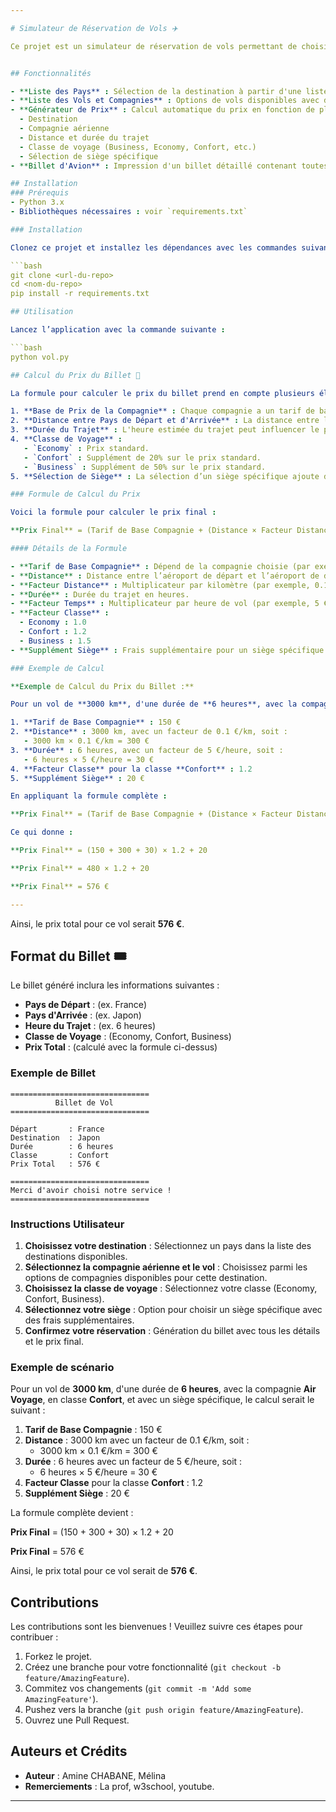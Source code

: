 ```yaml
---

# Simulateur de Réservation de Vols ✈️

Ce projet est un simulateur de réservation de vols permettant de choisir une destination, sélectionner une compagnie aérienne, déterminer une classe de voyage, choisir des sièges, et générer un billet avec tous les détails de vol et le calcul de prix.


## Fonctionnalités

- **Liste des Pays** : Sélection de la destination à partir d'une liste complète des pays du monde.
- **Liste des Vols et Compagnies** : Options de vols disponibles avec des compagnies aériennes variées.
- **Générateur de Prix** : Calcul automatique du prix en fonction de plusieurs critères :
  - Destination
  - Compagnie aérienne
  - Distance et durée du trajet
  - Classe de voyage (Business, Economy, Confort, etc.)
  - Sélection de siège spécifique
- **Billet d'Avion** : Impression d'un billet détaillé contenant toutes les informations essentielles de la réservation.

## Installation
### Prérequis
- Python 3.x
- Bibliothèques nécessaires : voir `requirements.txt`

### Installation

Clonez ce projet et installez les dépendances avec les commandes suivantes :

```bash
git clone <url-du-repo>
cd <nom-du-repo>
pip install -r requirements.txt

## Utilisation

Lancez l’application avec la commande suivante :

```bash
python vol.py

## Calcul du Prix du Billet 🎫

La formule pour calculer le prix du billet prend en compte plusieurs éléments clés :

1. **Base de Prix de la Compagnie** : Chaque compagnie a un tarif de base défini pour ses services. Par exemple, une compagnie haut de gamme peut avoir un tarif de base plus élevé.
2. **Distance entre Pays de Départ et d'Arrivée** : La distance entre l’aéroport de départ et l’aéroport de destination, en kilomètres.
3. **Durée du Trajet** : L'heure estimée du trajet peut influencer le prix (par exemple, un vol de nuit peut être plus coûteux).
4. **Classe de Voyage** : 
   - `Economy` : Prix standard.
   - `Confort` : Supplément de 20% sur le prix standard.
   - `Business` : Supplément de 50% sur le prix standard.
5. **Sélection de Siège** : La sélection d’un siège spécifique ajoute des frais supplémentaires (par exemple, un siège près de la fenêtre ou avec espace pour les jambes).

### Formule de Calcul du Prix

Voici la formule pour calculer le prix final :

**Prix Final** = (Tarif de Base Compagnie + (Distance × Facteur Distance) + (Durée × Facteur Temps)) × Facteur Classe + Supplément Siège

#### Détails de la Formule

- **Tarif de Base Compagnie** : Dépend de la compagnie choisie (par exemple, 150 € pour une compagnie standard).
- **Distance** : Distance entre l’aéroport de départ et l’aéroport de destination en kilomètres.
- **Facteur Distance** : Multiplicateur par kilomètre (par exemple, 0.1 €/km).
- **Durée** : Durée du trajet en heures.
- **Facteur Temps** : Multiplicateur par heure de vol (par exemple, 5 €/heure).
- **Facteur Classe** :
  - Economy : 1.0
  - Confort : 1.2
  - Business : 1.5
- **Supplément Siège** : Frais supplémentaire pour un siège spécifique (par exemple, 20 €).

### Exemple de Calcul

**Exemple de Calcul du Prix du Billet :**

Pour un vol de **3000 km**, d'une durée de **6 heures**, avec la compagnie **Air Voyage** ayant un tarif de base de **150 €**, en classe **Confort**, et avec un siège spécifique, le calcul serait :

1. **Tarif de Base Compagnie** : 150 €
2. **Distance** : 3000 km, avec un facteur de 0.1 €/km, soit :
   - 3000 km × 0.1 €/km = 300 €
3. **Durée** : 6 heures, avec un facteur de 5 €/heure, soit :
   - 6 heures × 5 €/heure = 30 €
4. **Facteur Classe** pour la classe **Confort** : 1.2
5. **Supplément Siège** : 20 €

En appliquant la formule complète :

**Prix Final** = (Tarif de Base Compagnie + (Distance × Facteur Distance) + (Durée × Facteur Temps)) × Facteur Classe + Supplément Siège

Ce qui donne :

**Prix Final** = (150 + 300 + 30) × 1.2 + 20

**Prix Final** = 480 × 1.2 + 20

**Prix Final** = 576 €

---
```


Ainsi, le prix total pour ce vol serait **576 €**.

## Format du Billet 🎟️

Le billet généré inclura les informations suivantes :

- **Pays de Départ** : (ex. France)
- **Pays d'Arrivée** : (ex. Japon)
- **Heure du Trajet** : (ex. 6 heures)
- **Classe de Voyage** : (Economy, Confort, Business)
- **Prix Total** : (calculé avec la formule ci-dessus)

### Exemple de Billet

```
===============================
          Billet de Vol
===============================

Départ       : France
Destination  : Japon
Durée        : 6 heures
Classe       : Confort
Prix Total   : 576 €

===============================
Merci d'avoir choisi notre service !
===============================
```

### Instructions Utilisateur

1. **Choisissez votre destination** : Sélectionnez un pays dans la liste des destinations disponibles.
2. **Sélectionnez la compagnie aérienne et le vol** : Choisissez parmi les options de compagnies disponibles pour cette destination.
3. **Choisissez la classe de voyage** : Sélectionnez votre classe (Economy, Confort, Business).
4. **Sélectionnez votre siège** : Option pour choisir un siège spécifique avec des frais supplémentaires.
5. **Confirmez votre réservation** : Génération du billet avec tous les détails et le prix final.

### Exemple de scénario

Pour un vol de **3000 km**, d'une durée de **6 heures**, avec la compagnie **Air Voyage**, en classe **Confort**, et avec un siège spécifique, le calcul serait le suivant :

1. **Tarif de Base Compagnie** : 150 €
2. **Distance** : 3000 km avec un facteur de 0.1 €/km, soit :
   - 3000 km × 0.1 €/km = 300 €
3. **Durée** : 6 heures avec un facteur de 5 €/heure, soit :
   - 6 heures × 5 €/heure = 30 €
4. **Facteur Classe** pour la classe **Confort** : 1.2
5. **Supplément Siège** : 20 €

La formule complète devient :

**Prix Final** = (150 + 300 + 30) × 1.2 + 20

**Prix Final** = 576 €

Ainsi, le prix total pour ce vol serait de **576 €**.

## Contributions

Les contributions sont les bienvenues ! Veuillez suivre ces étapes pour contribuer :

1. Forkez le projet.
2. Créez une branche pour votre fonctionnalité (`git checkout -b feature/AmazingFeature`).
3. Commitez vos changements (`git commit -m 'Add some AmazingFeature'`).
4. Pushez vers la branche (`git push origin feature/AmazingFeature`).
5. Ouvrez une Pull Request.

## Auteurs et Crédits

- **Auteur** : Amine CHABANE, Mélina
- **Remerciements** : La prof, w3school, youtube.

---
